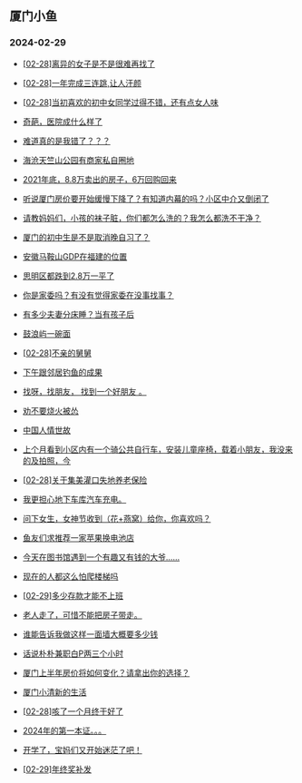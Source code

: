 ## 厦门小鱼 
### 2024-02-29

+ [[02-28]离异的女子是不是很难再找了](http://bbs.xmfish.com/read-htm-tid-18152838.html)

+ [[02-28]一年完成三连跳,让人汗颜](http://bbs.xmfish.com/read-htm-tid-18152741.html)

+ [[02-28]当初喜欢的初中女同学过得不错，还有点女人味](http://bbs.xmfish.com/read-htm-tid-18152758.html)

+ [奇葩，医院成什么样了](http://bbs.xmfish.com/read-htm-tid-18152655.html)

+ [难道真的是我错了？？？](http://bbs.xmfish.com/read-htm-tid-18152664.html)

+ [海沧天竺山公园有商家私自圈地](http://bbs.xmfish.com/read-htm-tid-18152706.html)

+ [2021年底，8.8万卖出的房子，6万回购回来](http://bbs.xmfish.com/read-htm-tid-18152922.html)

+ [听说厦门房价要开始缓慢下降了？有知道内幕的吗？小区中介又倒闭了](http://bbs.xmfish.com/read-htm-tid-18152928.html)

+ [请教妈妈们，小孩的袜子脏，你们都怎么洗的？我怎么都洗不干净？](http://bbs.xmfish.com/read-htm-tid-18152697.html)

+ [厦门的初中生是不是取消晚自习了？](http://bbs.xmfish.com/read-htm-tid-18152819.html)

+ [安徽马鞍山GDP在福建的位置](http://bbs.xmfish.com/read-htm-tid-18152936.html)

+ [思明区都跌到2.8万一平了](http://bbs.xmfish.com/read-htm-tid-18153076.html)

+ [你是家委吗？有没有觉得家委在没事找事？](http://bbs.xmfish.com/read-htm-tid-18152932.html)

+ [有多少夫妻分床睡？当有孩子后](http://bbs.xmfish.com/read-htm-tid-18152916.html)

+ [鼓浪屿一碗面](http://bbs.xmfish.com/read-htm-tid-18153085.html)

+ [[02-28]不亲的舅舅](http://bbs.xmfish.com/read-htm-tid-18153079.html)

+ [下午跟邻居钓鱼的成果](http://bbs.xmfish.com/read-htm-tid-18153112.html)

+ [找呀，找朋友， 找到一个好朋友 。](http://bbs.xmfish.com/read-htm-tid-18152986.html)

+ [劝不要烧火被怂](http://bbs.xmfish.com/read-htm-tid-18152927.html)

+ [中国人情世故](http://bbs.xmfish.com/read-htm-tid-18153057.html)

+ [上个月看到小区内有一个骑公共自行车，安装儿童座椅，载着小朋友，我没来的及拍照，今](http://bbs.xmfish.com/read-htm-tid-18153105.html)

+ [[02-28]关于集美灌口失地养老保险](http://bbs.xmfish.com/read-htm-tid-18152965.html)

+ [我更担心地下车库汽车充电。](http://bbs.xmfish.com/read-htm-tid-18153020.html)

+ [问下女生，女神节收到（花+燕窝）给你，你喜欢吗？](http://bbs.xmfish.com/read-htm-tid-18153058.html)

+ [鱼友们求推荐一家苹果换电池店](http://bbs.xmfish.com/read-htm-tid-18153062.html)

+ [今天在图书馆遇到一个有趣又有钱的大爷……](http://bbs.xmfish.com/read-htm-tid-18153344.html)

+ [现在的人都这么怕爬楼梯吗](http://bbs.xmfish.com/read-htm-tid-18153154.html)

+ [[02-29]多少存款才能不上班](http://bbs.xmfish.com/read-htm-tid-18153364.html)

+ [老人走了，可惜不能把房子带走。](http://bbs.xmfish.com/read-htm-tid-18153470.html)

+ [谁能告诉我做这样一面墙大概要多少钱](http://bbs.xmfish.com/read-htm-tid-18153174.html)

+ [话说朴朴兼职白P两三个小时](http://bbs.xmfish.com/read-htm-tid-18153242.html)

+ [厦门上半年房价将如何变化？请拿出你的选择？](http://bbs.xmfish.com/read-htm-tid-18153158.html)

+ [厦门小清新的生活](http://bbs.xmfish.com/read-htm-tid-18153353.html)

+ [[02-28]咳了一个月终于好了](http://bbs.xmfish.com/read-htm-tid-18153233.html)

+ [2024年的第一本证。。。](http://bbs.xmfish.com/read-htm-tid-18153517.html)

+ [开学了，宝妈们又开始迷茫了吧！](http://bbs.xmfish.com/read-htm-tid-18153427.html)

+ [[02-29]年终奖补发](http://bbs.xmfish.com/read-htm-tid-18153573.html)

